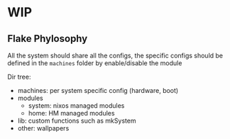 # WIP

## Flake Phylosophy

<!-- allora, i sistemi devono essere definiti nel flake, dove tutto condivide gli stessi moduli, e per ogni sistema si ha la possibilità di true/false i moduli
ho bisogno di una funzione custom che buildi le base del host ma che contenga già l'utente di default e il modulo del HM.

Non mi serve avere una cartella hosts dato che essi verrano definiti direttamente nel flake passando i parametri necesseri.

questa deve essere l'idea di base: <https://github.com/jordanisaacs/dotfiles>
per quando riguarda hm come modulo usare questo flake: <https://github.com/kenranunderscore/dotfiles>
anche questo è un buon flake
<https://github.com/GlancingMind/flake-config> -->

All the system should share all the configs, the specific configs should be defined in the `machines` folder by enable/disable the module

Dir tree:

- machines: per system specific config (hardware, boot)
- modules
  - system: nixos managed modules
  - home: HM managed modules
- lib: custom functions such as mkSystem
- other: wallpapers

